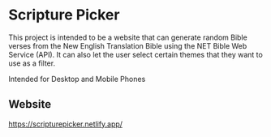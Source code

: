 # Scripture Picker

This project is intended to be a website that can generate random Bible verses from the New English Translation Bible using the NET Bible Web Service (API).
It can also let the user select certain themes that they want to use as a filter.

Intended for Desktop and Mobile Phones


## Website

https://scripturepicker.netlify.app/
